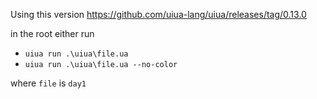 Using this version
https://github.com/uiua-lang/uiua/releases/tag/0.13.0

in the root either run

- `uiua run .\uiua\file.ua`
- `uiua run .\uiua\file.ua --no-color`

where `file` is `day1`
